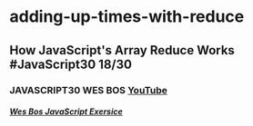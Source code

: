 # adding-up-times-with-reduce
## How JavaScript's Array Reduce Works #JavaScript30 18/30
### JAVASCRIPT30 WES BOS [YouTube](https://www.youtube.com/watch?v=SadWPo2KZWg&list=PLu8EoSxDXHP6CGK4YVJhL_VWetA865GOH&index=18)

##### [Wes Bos JavaScript Exersice](https://javascript30.com/)

